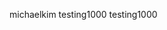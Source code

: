 michaelkim
testing1000
testing1000



<!-- <h1>
{% for team in bets.teams.all %}
    team score - 
    {{ bets.total_score|add: team.score }}
{% endfor %}
</h1> -->
<!-- pip install django-mathfilters -->
